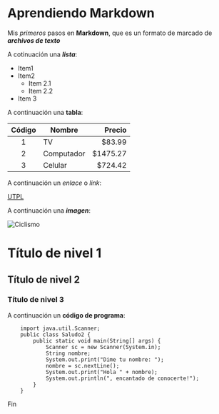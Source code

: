# Aprendiendo Markdown

Mis *primeros* pasos en **Markdown**, que es un formato de marcado de ***archivos de texto***

A cotinuación una ___lista___:

* Item1
* Item2
    * Item 2.1
    * Item 2.2
* Item 3

A continuación una __tabla__:

| Código | Nombre | Precio |
| :-: | - | -: |
|1 | TV | $83.99 |
|2 | Computador | $1475.27 |
|3 | Celular | $724.42 |

A continuación un _enlace_ o *link*:

[UTPL](https://utpl.instructure.com/)

A continuación una ***imagen***:

![Ciclismo](https://images.stockcake.com/public/7/7/b/77b9c9bd-9c7e-40b1-b1c7-60924dc17078_medium/mountain-biking-adventure-stockcake.jpg)

# Título de nivel 1
## Título de nivel 2
### Título de nivel 3

A continuación un __código de programa__:

        import java.util.Scanner;
        public class Saludo2 {
            public static void main(String[] args) {
                Scanner sc = new Scanner(System.in);
                String nombre;
                System.out.print("Dime tu nombre: ");
                nombre = sc.nextLine();
                System.out.print("Hola " + nombre);
                System.out.println(", encantado de conocerte!");
            }
        }

Fin